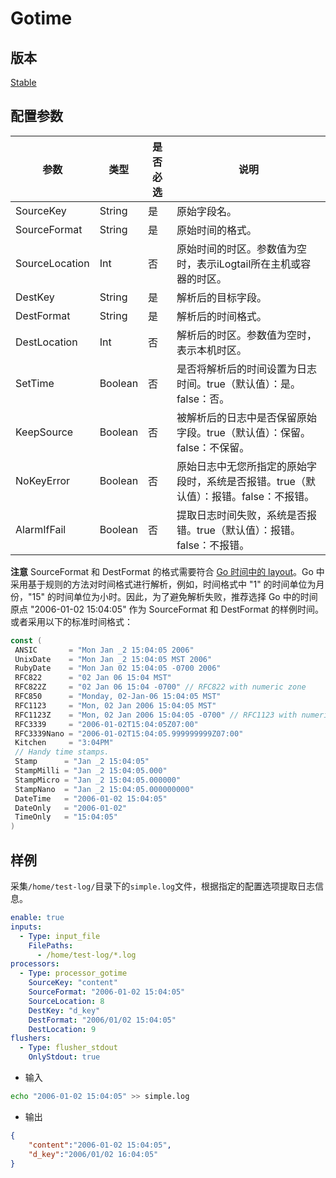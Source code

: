 # Gotime

## 版本

[Stable](../../stability-level.md)

## 配置参数

| 参数 | 类型 | 是否必选 | 说明 |
| - | - | - | - |
| SourceKey | String | 是 | 原始字段名。 |
| SourceFormat | String | 是 | 原始时间的格式。 |
| SourceLocation | Int | 否 | 原始时间的时区。参数值为空时，表示iLogtail所在主机或容器的时区。 |
| DestKey | String | 是 | 解析后的目标字段。 |
| DestFormat | String | 是 | 解析后的时间格式。 |
| DestLocation | Int | 否 | 解析后的时区。参数值为空时，表示本机时区。 |
| SetTime | Boolean | 否 | 是否将解析后的时间设置为日志时间。true（默认值）：是。false：否。 |
| KeepSource | Boolean | 否 | 被解析后的日志中是否保留原始字段。true（默认值）：保留。false：不保留。 |
| NoKeyError | Boolean | 否 | 原始日志中无您所指定的原始字段时，系统是否报错。true（默认值）：报错。false：不报错。 |
| AlarmIfFail | Boolean | 否 | 提取日志时间失败，系统是否报错。true（默认值）：报错。false：不报错。 |

**注意** SourceFormat 和 DestFormat 的格式需要符合 [Go 时间中的 layout](https://pkg.go.dev/time#Layout)。Go 中采用基于规则的方法对时间格式进行解析，例如，时间格式中 "1" 的时间单位为月份，"15" 的时间单位为小时。因此，为了避免解析失败，推荐选择 Go 中的时间原点 "2006-01-02 15:04:05" 作为 SourceFormat 和 DestFormat 的样例时间。
或者采用以下的标准时间格式：

```go
const (
 ANSIC       = "Mon Jan _2 15:04:05 2006"
 UnixDate    = "Mon Jan _2 15:04:05 MST 2006"
 RubyDate    = "Mon Jan 02 15:04:05 -0700 2006"
 RFC822      = "02 Jan 06 15:04 MST"
 RFC822Z     = "02 Jan 06 15:04 -0700" // RFC822 with numeric zone
 RFC850      = "Monday, 02-Jan-06 15:04:05 MST"
 RFC1123     = "Mon, 02 Jan 2006 15:04:05 MST"
 RFC1123Z    = "Mon, 02 Jan 2006 15:04:05 -0700" // RFC1123 with numeric zone
 RFC3339     = "2006-01-02T15:04:05Z07:00"
 RFC3339Nano = "2006-01-02T15:04:05.999999999Z07:00"
 Kitchen     = "3:04PM"
 // Handy time stamps.
 Stamp      = "Jan _2 15:04:05"
 StampMilli = "Jan _2 15:04:05.000"
 StampMicro = "Jan _2 15:04:05.000000"
 StampNano  = "Jan _2 15:04:05.000000000"
 DateTime   = "2006-01-02 15:04:05"
 DateOnly   = "2006-01-02"
 TimeOnly   = "15:04:05"
)
```

## 样例

采集`/home/test-log/`目录下的`simple.log`文件，根据指定的配置选项提取日志信息。

```yaml
enable: true
inputs:
  - Type: input_file
    FilePaths: 
      - /home/test-log/*.log
processors:
  - Type: processor_gotime
    SourceKey: "content"
    SourceFormat: "2006-01-02 15:04:05"
    SourceLocation: 8
    DestKey: "d_key"
    DestFormat: "2006/01/02 15:04:05"
    DestLocation: 9
flushers:
  - Type: flusher_stdout
    OnlyStdout: true
```

* 输入

```bash
echo "2006-01-02 15:04:05" >> simple.log
```

* 输出

```json
{
    "content":"2006-01-02 15:04:05",
    "d_key":"2006/01/02 16:04:05"
}
```
